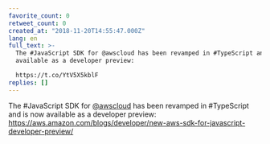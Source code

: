 ```yaml
---
favorite_count: 0
retweet_count: 0
created_at: "2018-11-20T14:55:47.000Z"
lang: en
full_text: >-
  The #JavaScript SDK for @awscloud has been revamped in #TypeScript and is now
  available as a developer preview:

  https://t.co/YtV5X5kblF
replies: []
---
```


The #JavaScript SDK for [@awscloud](https://twitter.com/awscloud) has been
revamped in #TypeScript and is now available as a developer preview:
<https://aws.amazon.com/blogs/developer/new-aws-sdk-for-javascript-developer-preview/>
